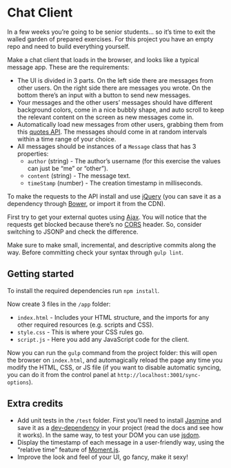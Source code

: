 # Chat Client

In a few weeks you’re going to be senior students… so it’s time to exit the walled garden of prepared exercises. For this project you have an empty repo and need to build everything yourself.

Make a chat client that loads in the browser, and looks like a typical message app. These are the requirements:

- The UI is divided in 3 parts. On the left side there are messages from other users. On the right side there are messages you wrote. On the bottom there’s an input with a button to send new messages.
- Your messages and the other users’ messages should have different background colors, come in a nice bubbly shape, and auto scroll to keep the relevant content on the screen as new messages come in.
- Automatically load new messages from other users, grabbing them from this [quotes API](http://forismatic.com/en/api/). The messages should come in at random intervals within a time range of your choice.
- All messages should be instances of a `Message` class that has 3 properties:
  - `author` (string) - The author’s username (for this exercise the values can just be “me” or “other”).
  - `content` (string) - The message text.
  - `timeStamp` (number) - The creation timestamp in milliseconds.

To make the requests to the API install and use [jQuery](http://jquery.com/download/) (you can save it as a dependency through [Bower](https://bower.io/), or import it from the CDN).

First try to get your external quotes using [Ajax](http://api.jquery.com/jquery.ajax/). You will notice that the requests get blocked because there’s no [CORS](https://developer.mozilla.org/en/docs/Web/HTTP/Access_control_CORS) header. So, consider switching to JSONP and check the difference.

Make sure to make small, incremental, and descriptive commits along the way. Before committing check your syntax through `gulp lint`.

## Getting started

To install the required dependencies run `npm install`.

Now create 3 files in the `/app` folder:

- `index.html` - Includes your HTML structure, and the imports for any other required resources (e.g. scripts and CSS).
- `style.css` - This is where your CSS rules go.
- `script.js` - Here you add any JavaScript code for the client.

Now you can run the `gulp` command from the project folder: this will open the browser on `index.html`, and automagically reload the page any time you modify the HTML, CSS, or JS file (if you want to disable automatic syncing, you can do it from the control panel at `http://localhost:3001/sync-options`).

## Extra credits

- Add unit tests in the `/test` folder. First you’ll need to install [Jasmine](https://jasmine.github.io/) and save it as a [dev-dependency](https://docs.npmjs.com/cli/install) in your project (read the docs and see how it works). In the same way, to test your DOM you can use [jsdom](https://github.com/tmpvar/jsdom).
- Display the timestamp of each message in a user-friendly way, using the “relative time” feature of [Moment.js](https://momentjs.com/).
- Improve the look and feel of your UI, go fancy, make it sexy!
